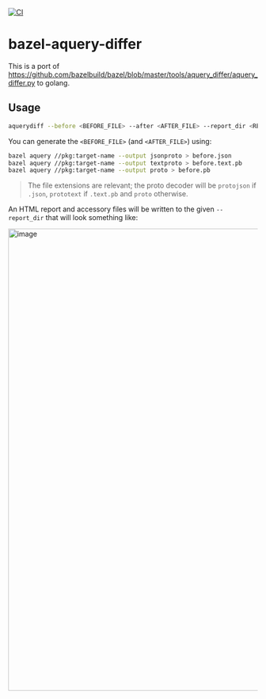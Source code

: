 [![CI](https://github.com/stackb/bazel-aquery-differ/actions/workflows/ci.yaml/badge.svg)](https://github.com/stackb/bazel-aquery-differ/actions/workflows/ci.yaml)

# bazel-aquery-differ

This is a port of
<https://github.com/bazelbuild/bazel/blob/master/tools/aquery_differ/aquery_differ.py>
to golang.

## Usage

```bash
aquerydiff --before <BEFORE_FILE> --after <AFTER_FILE> --report_dir <REPORT_DIR>
```

You can generate the `<BEFORE_FILE>` (and `<AFTER_FILE>`) using:

```bash
bazel aquery //pkg:target-name --output jsonproto > before.json
bazel aquery //pkg:target-name --output textproto > before.text.pb
bazel aquery //pkg:target-name --output proto > before.pb
```

> The file extensions are relevant; the proto decoder will be `protojson` if
`.json`, `prototext` if `.text.pb` and `proto` otherwise.

An HTML report and accessory files will be written to the given `--report_dir` that will look something like:

<img width="934" alt="image" src="https://user-images.githubusercontent.com/50580/209453563-064db4dd-4068-4d2f-8bb3-35c425bfb8b5.png">
